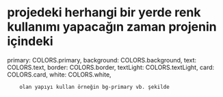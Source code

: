 # projedeki herhangi bir yerde renk kullanımı yapacağın zaman projenin içindeki

primary: COLORS.primary,
background: COLORS.background,
text: COLORS.text,
border: COLORS.border,
textLight: COLORS.textLight,
card: COLORS.card,
white: COLORS.white,

        olan yapıyı kullan örneğin bg-primary vb. şekilde
